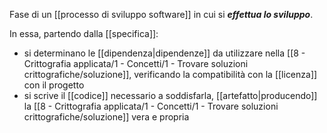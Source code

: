 Fase di un [[processo di sviluppo software]] in cui si ***effettua lo sviluppo***.

In essa, partendo dalla [[specifica]]:
- si determinano le [[dipendenza|dipendenze]] da utilizzare nella [[8 - Crittografia applicata/1 - Concetti/1 - Trovare soluzioni crittografiche/soluzione]], verificando la compatibilità con la [[licenza]] con il progetto
- si scrive il [[codice]] necessario a soddisfarla, [[artefatto|producendo]] la [[8 - Crittografia applicata/1 - Concetti/1 - Trovare soluzioni crittografiche/soluzione]] vera e propria
